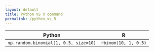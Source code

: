 ```yaml
---
layout: default
title: Python VS R command
permalink: /python_vs_R
---
```


Python  | R
---		| ---
`np.random.binomial(1, 0.5, size=10)`	| `rbinom(10, 1, 0.5)` | flip 1 coin for 10 times with prob of head equal to 0.5